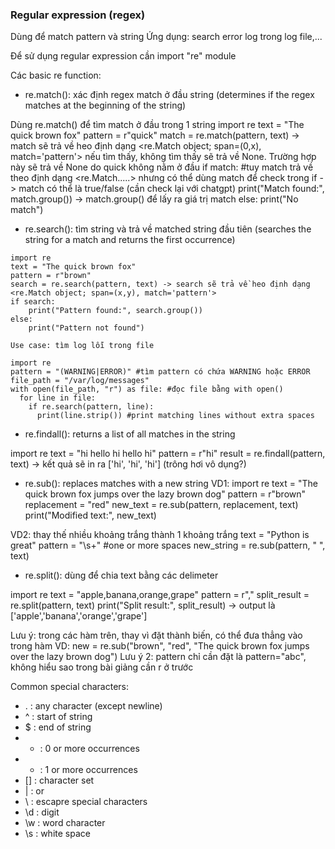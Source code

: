 ### Regular expression (regex)
Dùng để match pattern và string
Ứng dụng: search error log trong log file,...

Để sử dụng regular expression cần import "re" module

Các basic re function:

- re.match(): xác định regex match ở đầu string (determines if the regex matches at the beginning of the string)

Dùng re.match() để tìm match ở đầu trong 1 string
import re
text = "The quick brown fox"
pattern = r"quick"
match = re.match(pattern, text) -> match sẽ trả về heo định dạng <re.Match object; span=(0,x), match='pattern'> nếu tìm thấy, không tìm thấy sẽ trả về None. Trường hợp này sẽ trả về None do quick không nằm ở đầu
if match: #tuy match trả về theo định dạng <re.Match.....> nhưng có thể dùng match để check trong if -> match có thể là true/false (cần check lại với chatgpt)
    print("Match found:", match.group()) -> match.group() để lấy ra giá trị match
else:
    print("No match")

 
- re.search(): tìm string và trả về matched string đầu tiên (searches the string for a match and returns the first occurrence)
```
import re
text = "The quick brown fox"
pattern = r"brown"
search = re.search(pattern, text) -> search sẽ trả về heo định dạng <re.Match object; span=(x,y), match='pattern'>
if search:
    print("Pattern found:", search.group())
else:
    print("Pattern not found")
```

```
Use case: tìm log lỗi trong file

import re
pattern = "(WARNING|ERROR)" #tìm pattern có chứa WARNING hoặc ERROR
file_path = "/var/log/messages"
with open(file_path, "r") as file: #đọc file bằng with open()
  for line in file:
    if re.search(pattern, line):
	  print(line.strip()) #print matching lines without extra spaces
```

- re.findall(): returns a list of all matches in the string

import re
text = "hi hello hi hello hi"
pattern = r"hi"
result = re.findall(pattern, text) -> kết quả sẽ in ra ['hi', 'hi', 'hi'] (trông hơi vô dụng?)



- re.sub(): replaces matches with a new string
VD1:
import re
text = "The quick brown fox jumps over the lazy brown dog"
pattern = r"brown"
replacement = "red"
new_text = re.sub(pattern, replacement, text)
print("Modified text:", new_text)

VD2: thay thế nhiều khoảng trắng thành 1 khoảng trắng
text = "Python     is      great"
pattern = "\s+" #one or more spaces
new_string = re.sub(pattern, " ", text)

- re.split(): dùng để chia text bằng các delimeter

import re
text = "apple,banana,orange,grape"
pattern = r","
split_result = re.split(pattern, text)
print("Split result:", split_result) -> output là ['apple','banana','orange','grape']



Lưu ý: trong các hàm trên, thay vì đặt thành biến, có thể đưa thẳng vào trong hàm
VD: new = re.sub("brown", "red", "The quick brown fox jumps over the lazy brown dog")
Lưu ý 2: pattern chỉ cần đặt là pattern="abc", không hiểu sao trong bài giảng cần r ở trước

Common special  characters:
- . : any character (except newline)
- ^ : start of string
- $ : end of string
- * : 0 or more occurrences
- + : 1 or more occurrences
- [] : character set
- | : or
- \ : escapre special characters
- \d : digit
- \w : word character
- \s : white space
